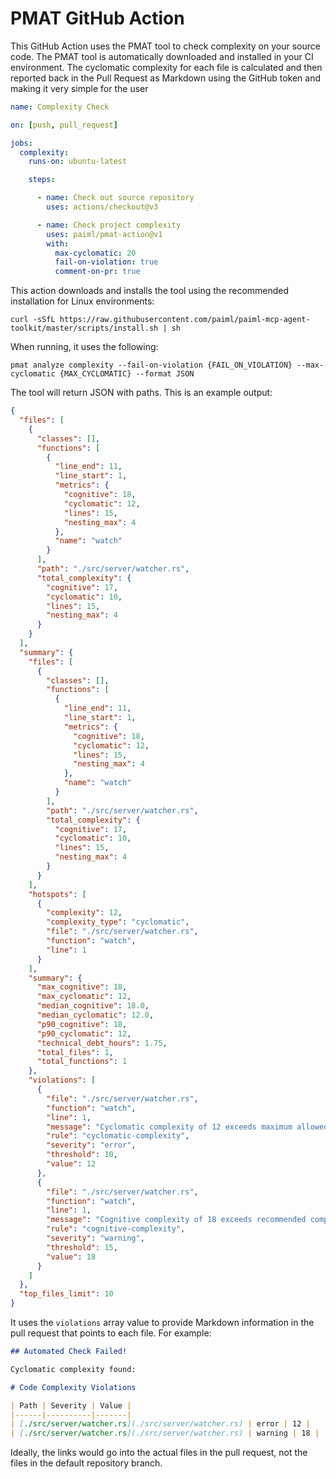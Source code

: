 # PMAT GitHub Action

This GitHub Action uses the PMAT tool to check complexity on your source code. The PMAT tool is automatically
downloaded and installed in your CI environment. The cyclomatic complexity for each file
is calculated and then reported back in the Pull Request as Markdown using the GitHub token and making it very simple for the user


```yaml
name: Complexity Check

on: [push, pull_request]

jobs:
  complexity:
    runs-on: ubuntu-latest

    steps:

      - name: Check out source repository
        uses: actions/checkout@v3

      - name: Check project complexity
        uses: paiml/pmat-action@v1
        with:
          max-cyclomatic: 20
          fail-on-violation: true
          comment-on-pr: true
```

This action downloads and installs the tool using the recommended installation for Linux environments:

```
curl -sSfL https://raw.githubusercontent.com/paiml/paiml-mcp-agent-toolkit/master/scripts/install.sh | sh
```

When running, it uses the following:

```
pmat analyze complexity --fail-on-violation {FAIL_ON_VIOLATION} --max-cyclomatic {MAX_CYCLOMATIC} --format JSON
```

The tool will return JSON with paths. This is an example output:

```json
{
  "files": [
    {
      "classes": [],
      "functions": [
        {
          "line_end": 11,
          "line_start": 1,
          "metrics": {
            "cognitive": 18,
            "cyclomatic": 12,
            "lines": 15,
            "nesting_max": 4
          },
          "name": "watch"
        }
      ],
      "path": "./src/server/watcher.rs",
      "total_complexity": {
        "cognitive": 17,
        "cyclomatic": 10,
        "lines": 15,
        "nesting_max": 4
      }
    }
  ],
  "summary": {
    "files": [
      {
        "classes": [],
        "functions": [
          {
            "line_end": 11,
            "line_start": 1,
            "metrics": {
              "cognitive": 18,
              "cyclomatic": 12,
              "lines": 15,
              "nesting_max": 4
            },
            "name": "watch"
          }
        ],
        "path": "./src/server/watcher.rs",
        "total_complexity": {
          "cognitive": 17,
          "cyclomatic": 10,
          "lines": 15,
          "nesting_max": 4
        }
      }
    ],
    "hotspots": [
      {
        "complexity": 12,
        "complexity_type": "cyclomatic",
        "file": "./src/server/watcher.rs",
        "function": "watch",
        "line": 1
      }
    ],
    "summary": {
      "max_cognitive": 18,
      "max_cyclomatic": 12,
      "median_cognitive": 18.0,
      "median_cyclomatic": 12.0,
      "p90_cognitive": 18,
      "p90_cyclomatic": 12,
      "technical_debt_hours": 1.75,
      "total_files": 1,
      "total_functions": 1
    },
    "violations": [
      {
        "file": "./src/server/watcher.rs",
        "function": "watch",
        "line": 1,
        "message": "Cyclomatic complexity of 12 exceeds maximum allowed complexity of 10",
        "rule": "cyclomatic-complexity",
        "severity": "error",
        "threshold": 10,
        "value": 12
      },
      {
        "file": "./src/server/watcher.rs",
        "function": "watch",
        "line": 1,
        "message": "Cognitive complexity of 18 exceeds recommended complexity of 15",
        "rule": "cognitive-complexity",
        "severity": "warning",
        "threshold": 15,
        "value": 18
      }
    ]
  },
  "top_files_limit": 10
}
```

It uses the `violations` array value to provide Markdown information in the pull request that points to each file. For example:

```markdown
## Automated Check Failed!

Cyclomatic complexity found:

# Code Complexity Violations

| Path | Severity | Value |
|------|----------|-------|
| [./src/server/watcher.rs](./src/server/watcher.rs) | error | 12 |
| [./src/server/watcher.rs](./src/server/watcher.rs) | warning | 18 |
```

Ideally, the links would go into the actual files in the pull request, not the files in the default repository branch.
